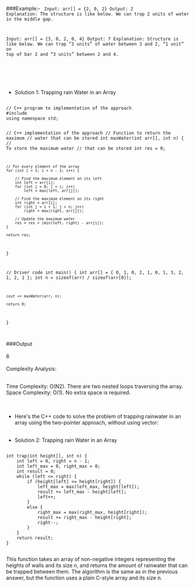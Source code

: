 ###Example:-
<Code language="cpp">
Input: arr[] = {2, 0, 2}
Output: 2
Explanation: The structure is like below.
We can trap 2 units of water in the middle gap.

Input: arr[]   = {3, 0, 2, 0, 4}
Output: 7
Explanation: Structure is like below.
We can trap “3 units” of water between 3 and 2,
“1 unit” on top of bar 2 and “3 units” between 2 and 4.

</Code> <br/><br/>

* Solution 1: Trapping rain Water in an Array<br/>

<Code language="cpp">
// C++ program to implementation of the approach
#include <bits/stdc++.h>
using namespace std;

// C++ implementation of the approach
// Function to return the maximum
// water that can be stored
int maxWater(int arr[], int n)
{
	// To store the maximum water
	// that can be stored
	int res = 0;

	// For every element of the array
	for (int i = 1; i < n - 1; i++) {

		// Find the maximum element on its left
		int left = arr[i];
		for (int j = 0; j < i; j++)
			left = max(left, arr[j]);

		// Find the maximum element on its right
		int right = arr[i];
		for (int j = i + 1; j < n; j++)
			right = max(right, arr[j]);

		// Update the maximum water
		res = res + (min(left, right) - arr[i]);
	}

	return res;
}

// Driver code
int main()
{
	int arr[] = { 0, 1, 0, 2, 1, 0, 1, 3, 2, 1, 2, 1 };
	int n = sizeof(arr) / sizeof(arr[0]);

	cout << maxWater(arr, n);

	return 0;
}


</Code>

<br/>
###Output<br/><br/>
6<br/><br/>
Complexity Analysis: <br/><br/>

Time Complexity: O(N2). There are two nested loops traversing the array.<br/>
Space Complexity: O(1). No extra space is required.<br/><br/><br/>


* Here's the C++ code to solve the problem of trapping rainwater in an array using the two-pointer approach, without using vector:<br/><br/>

* Solution 2: Trapping rain Water in an Array<br/>


<Code language="cpp">
int trap(int height[], int n) {
    int left = 0, right = n - 1;
    int left_max = 0, right_max = 0;
    int result = 0;
    while (left <= right) {
        if (height[left] <= height[right]) {
            left_max = max(left_max, height[left]);
            result += left_max - height[left];
            left++;
        }
        else {
            right_max = max(right_max, height[right]);
            result += right_max - height[right];
            right--;
        }
    }
    return result;
}

</Code>

This function takes an array of non-negative integers representing the heights of walls and its size n, and returns the amount of rainwater that can be trapped between them. The algorithm is the same as in the previous answer, but the function uses a plain C-style array and its size n.
